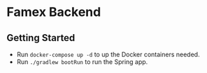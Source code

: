 # Famex Backend

## Getting Started
* Run `docker-compose up -d` to up the Docker containers needed.
* Run `./gradlew bootRun` to run the Spring app.